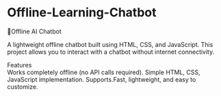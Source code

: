 # Offline-Learning-Chatbot
🧠Offline AI Chatbot  

A lightweight offline chatbot built using HTML, CSS, and JavaScript. This project allows you to interact with a chatbot without internet connectivity. 

Features  
Works completely offline (no API calls required). 
Simple HTML, CSS, JavaScript implementation.
Supports.Fast, lightweight, and easy to customize.
